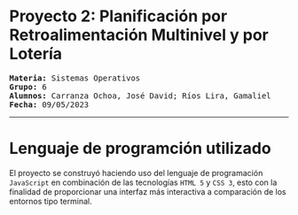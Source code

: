 # **Proyecto 2:** Planificación por Retroalimentación Multinivel y por Lotería

<pre>
<b>Materia:</b> Sistemas Operativos
<b>Grupo:</b> 6
<b>Alumnos:</b> Carranza Ochoa, José David; Ríos Lira, Gamaliel
<b>Fecha:</b> 09/05/2023
</pre>

***
# Lenguaje de programción utilizado
El proyecto se construyó haciendo uso del lenguaje de programación `JavaScript` en combinación 
de las tecnologías `HTML 5` y `CSS 3`, esto con la finalidad de proporcionar una interfaz más 
interactiva a comparación de los entornos tipo terminal.
